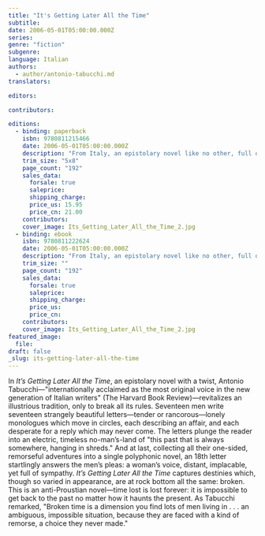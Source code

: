 ```yaml
---
title: "It's Getting Later All the Time"
subtitle:
date: 2006-05-01T05:00:00.000Z
series:
genre: "fiction"
subgenre:
language: Italian
authors:
  - author/antonio-tabucchi.md
translators:

editors:

contributors:

editions:
  - binding: paperback
    isbn: 9780811215466
    date: 2006-05-01T05:00:00.000Z
    description: "From Italy, an epistolary novel like no other, full of Tabucchi's special _enchantment, which trans-figures even as it captivates_ (TLS). "
    trim_size: "5x8"
    page_count: "192"
    sales_data:
      forsale: true
      saleprice:
      shipping_charge:
      price_us: 15.95
      price_cn: 21.00
    contributors:
    cover_image: Its_Getting_Later_All_the_Time_2.jpg
  - binding: ebook
    isbn: 9780811222624
    date: 2006-05-01T05:00:00.000Z
    description: "From Italy, an epistolary novel like no other, full of Tabucchi's special _enchantment, which trans-figures even as it captivates_ (TLS). "
    trim_size: ""
    page_count: "192"
    sales_data:
      forsale: true
      saleprice:
      shipping_charge:
      price_us:
      price_cn:
    contributors:
    cover_image: Its_Getting_Later_All_the_Time_2.jpg
featured_image:
  file:
draft: false
_slug: its-getting-later-all-the-time
---
```


In _It’s Getting Later All the Time_, an epistolary novel with a twist, Antonio Tabucchi—"internationally acclaimed as the most original voice in the new generation of Italian writers" (The Harvard Book Review)—revitalizes an illustrious tradition, only to break all its rules. Seventeen men write seventeen strangely beautiful letters—tender or rancorous—lonely monologues which move in circles, each describing an affair, and each desperate for a reply which may never come. The letters plunge the reader into an electric, timeless no-man’s-land of "this past that is always somewhere, hanging in shreds." And at last, collecting all their one-sided, remorseful adventures into a single polyphonic novel, an 18th letter startlingly answers the men’s pleas: a woman’s voice, distant, implacable, yet full of sympathy. _It’s Getting Later All the Time_ captures destinies which, though so varied in appearance, are at rock bottom all the same: broken. This is an anti-Proustian novel—time lost is lost forever: it is impossible to get back to the past no matter how it haunts the present. As Tabucchi remarked, "Broken time is a dimension you find lots of men living in . . . an ambiguous, impossible situation, because they are faced with a kind of remorse, a choice they never made."

